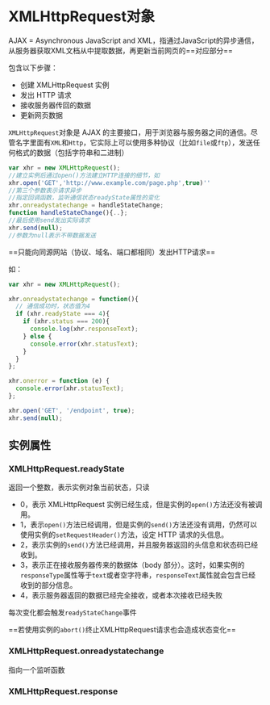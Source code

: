 # XMLHttpRequest对象

AJAX = Asynchronous JavaScript and XML，指通过JavaScript的异步通信，从服务器获取XML文档从中提取数据，再更新当前网页的==对应部分==

包含以下步骤：

+ 创建 XMLHttpRequest 实例
+ 发出 HTTP 请求
+ 接收服务器传回的数据
+ 更新网页数据

`XMLHttpRequest`对象是 AJAX 的主要接口，用于浏览器与服务器之间的通信。尽管名字里面有`XML`和`Http`，它实际上可以使用多种协议（比如`file`或`ftp`），发送任何格式的数据（包括字符串和二进制）

```javascript
var xhr = new XMLHttpRequest();
//建立实例后通过open()方法建立HTTP连接的细节，如
xhr.open('GET','http://www.example.com/page.php',true)''
//第三个参数表示请求异步
//指定回调函数，监听通信状态readyState属性的变化
xhr.onreadystatechange = handleStateChange;
function handleStateChange(){..};
//最后使用send发出实际请求
xhr.send(null);
//参数为null表示不带数据发送
```

==只能向同源网站（协议、域名、端口都相同）发出HTTP请求==

如：

```javascript
var xhr = new XMLHttpRequest();

xhr.onreadystatechange = function(){
  // 通信成功时，状态值为4
  if (xhr.readyState === 4){
    if (xhr.status === 200){
      console.log(xhr.responseText);
    } else {
      console.error(xhr.statusText);
    }
  }
};

xhr.onerror = function (e) {
  console.error(xhr.statusText);
};

xhr.open('GET', '/endpoint', true);
xhr.send(null);
```

## 实例属性

### XMLHttpRequest.readyState

返回一个整数，表示实例对象当前状态，只读

- 0，表示 XMLHttpRequest 实例已经生成，但是实例的`open()`方法还没有被调用。
- 1，表示`open()`方法已经调用，但是实例的`send()`方法还没有调用，仍然可以使用实例的`setRequestHeader()`方法，设定 HTTP 请求的头信息。
- 2，表示实例的`send()`方法已经调用，并且服务器返回的头信息和状态码已经收到。
- 3，表示正在接收服务器传来的数据体（body 部分）。这时，如果实例的`responseType`属性等于`text`或者空字符串，`responseText`属性就会包含已经收到的部分信息。
- 4，表示服务器返回的数据已经完全接收，或者本次接收已经失败

每次变化都会触发`readyStateChange`事件

==若使用实例的`abort()`终止XMLHttpRequest请求也会造成状态变化==

### XMLHttpRequest.onreadystatechange

指向一个监听函数

### XMLHttpRequest.response



















